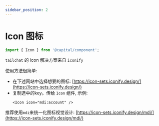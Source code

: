 ```yaml
---
sidebar_position: 2
---
```


# Icon 图标

```ts
import { Icon } from '@capital/component';
```

`tailchat` 的 icon 解决方案来自 `iconify`

使用方法很简单:
- 在下述网站中选择想要的图标: [https://icon-sets.iconify.design/](https://icon-sets.iconify.design/)
- 复制选中的key。传给 `Icon` 组件, 示例:
  ```tsx
  <Icon icon="mdi:account" />
  ```

推荐使用`mdi`来统一化图标视觉设计:
[https://icon-sets.iconify.design/mdi/](https://icon-sets.iconify.design/mdi/)
